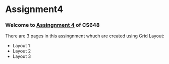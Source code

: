# Assignment4
### Welcome to [Assingnment 4] of CS648 ###
There are 3 pages in this assingnment whuch are created using Grid Layout:
* Layout 1
* Layout 2
* Layout 3

[Assingnment 4]: https://github.com/romilshah98/Assignment4.git
